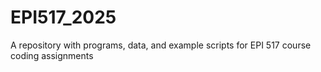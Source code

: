 # EPI517_2025
A repository with programs, data, and example scripts for EPI 517 course coding assignments 
